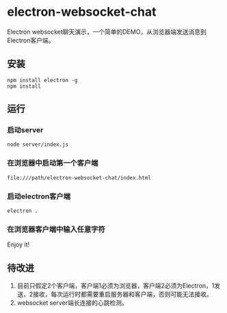 # electron-websocket-chat

Electron websocket聊天演示，一个简单的DEMO，从浏览器端发送消息到Electron客户端。

## 安装

```
npm install electron -g
npm install
```

## 运行

### 启动server

```
node server/index.js
```

### 在浏览器中启动第一个客户端

```
file:///path/electron-websocket-chat/index.html
```

### 启动electron客户端

```
electron .
```

### 在浏览器客户端中输入任意字符

Enjoy it!

## 待改进

1. 目前只假定2个客户端，客户端1必须为浏览器，客户端2必须为Electron，1发送，2接收，每次运行时都需要重启服务器和客户端，否则可能无法接收。
2. websocket server端长连接的心跳检测。
